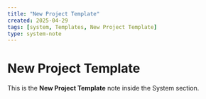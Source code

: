```yaml
---
title: "New Project Template"
created: 2025-04-29
tags: [system, Templates, New Project Template]
type: system-note
---
```


# New Project Template

This is the **New Project Template** note inside the System section.
